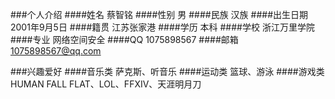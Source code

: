 ###个人介绍
####姓名  蔡智铭
####性别  男
####民族  汉族
####出生日期  2001年9月5日
####籍贯  江苏张家港
####学历  本科
####学校  浙江万里学院
####专业  网络空间安全
####QQ  1075898567
####邮箱  1075898567@qq.com

###兴趣爱好
####音乐类 萨克斯、听音乐
####运动类 篮球、游泳
####游戏类 HUMAN FALL FLAT、LOL、FFXIV、天涯明月刀
